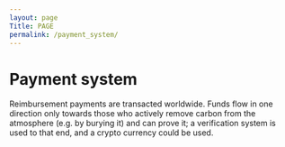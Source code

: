 ```yaml
---
layout: page
Title: PAGE
permalink: /payment_system/
---
```

# Payment system 

Reimbursement payments are transacted worldwide. Funds flow in one direction only towards those who actively remove carbon from the atmosphere (e.g. by burying it) and can prove it; a verification system is used to that end, and a crypto currency could be used. 